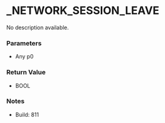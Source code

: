 # _NETWORK_SESSION_LEAVE

No description available.

### Parameters
* Any p0

### Return Value
* BOOL

### Notes
* Build: 811

